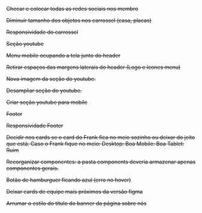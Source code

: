 ~~Checar e colocar todas as redes sociais nos membro~~

~~Diminuir tamanho dos objetos nos carrossel (casa, placas)~~

~~Responsividade do carrossel~~

~~Seção youtube~~

~~Menu mobile ocupando a tela junto do header~~

~~Retirar espaços das margens laterais do header (Logo e ícones menu)~~

~~Nova imagem da seção do youtube.~~

~~Desampliar seção do youtube.~~

~~Criar seção youtube para mobile~~

~~Footer~~

~~Responsividade Footer~~

~~Decidir nos cards se o card do Frank fica no meio sozinho ou deixar do jeito que está. Caso o Frank fique no meio:
Desktop: Boa
Mobile: Boa
Tablet: Ruim~~

~~Reeorganizar componentes: a pasta components deveria armazenar apenas componentes gerais.~~

~~Botão de hamburguer ficando azul (erro no hover)~~

~~Deixar cards de equipe mais próximos da versão figma~~

~~Arrumar o estilo do título do banner da página sobre nós~~
